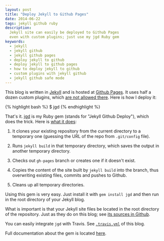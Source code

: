 ```yaml
---
layout: post
title: "Deploy Jekyll to Github Pages"
date: 2014-06-22
tags: jekyll github ruby
description:
  Jekyll site can easily be deployed to Github Pages
  even with custom plugins; just use my jgd Ruby gem
keywords:
  - jekyll
  - jekyll github
  - jekyll github pages
  - deploy jekyll to github
  - deploy jekyll to github pages
  - how to deploy jekyll to github
  - custom plugins with jekyll github
  - jekyll github safe mode
---
```


This blog is written in [Jekyll](http://jekyllrb.com/) and is hosted at [Github Pages](https://pages.github.com/). It uses half a dozen custom plugins, which [are not allowed there](https://help.github.com/articles/using-jekyll-plugins-with-github-pages).
Here is how I deploy it:

{% highlight bash %}
$ jgd
{% endhighlight %}

That's it. [jgd](http://rubygems.org/gems/jgd) is my Ruby gem (stands for "Jekyll Github Deploy"), which does the trick. Here is [what it does](https://github.com/yegor256/jekyll-github-deploy/blob/master/bash/deploy.sh):

1. It clones your existing repository from the current directory to a temporary one (guessing the URL of the repo from `.git/config` file).

2. Runs `jekyll build` in that temporary directory, which saves the output in another temporary directory.

3. Checks out `gh-pages` branch or creates one if it doesn't exist.

4. Copies the content of the site built by `jekyll build` into the branch, thus overwriting existing files, commits and pushes to Github.

5. Cleans up all temporary directories.

Using this gem is very easy. Just install it with `gem install jgd` and then run in the root directory of your Jekyll blog.

What is important is that your Jekyll site files be located in the root directory of the repository. Just as they do on this blog; see [its sources in Github](https://github.com/yegor256/blog).

You can easily integrate `jgd` with Travis. See [`.travis.yml`](https://github.com/yegor256/blog/blob/master/.travis.yml) of this blog.

Full documentation about the gem is located [here](https://github.com/yegor256/jekyll-github-deploy).
